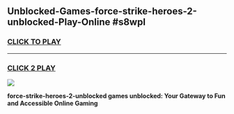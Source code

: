 
## Unblocked-Games-force-strike-heroes-2-unblocked-Play-Online #s8wpl
<h3>
<a href="https://news.freeplayer.one?title=force-strike-heroes-2-unblocked&ref=3">CLICK TO PLAY</a></h3>
<hr>

<h3>
<a href="https://news.freeplayer.one?title=force-strike-heroes-2-unblocked&ref=3">CLICK 2 PLAY</a>
  
</h3>

<a href="https://news.freeplayer.one?title=force-strike-heroes-2-unblocked&ref=3"><img src="https://clearcache.store/games.png"></a>


**force-strike-heroes-2-unblocked games unblocked: Your Gateway to Fun and Accessible Online Gaming**
